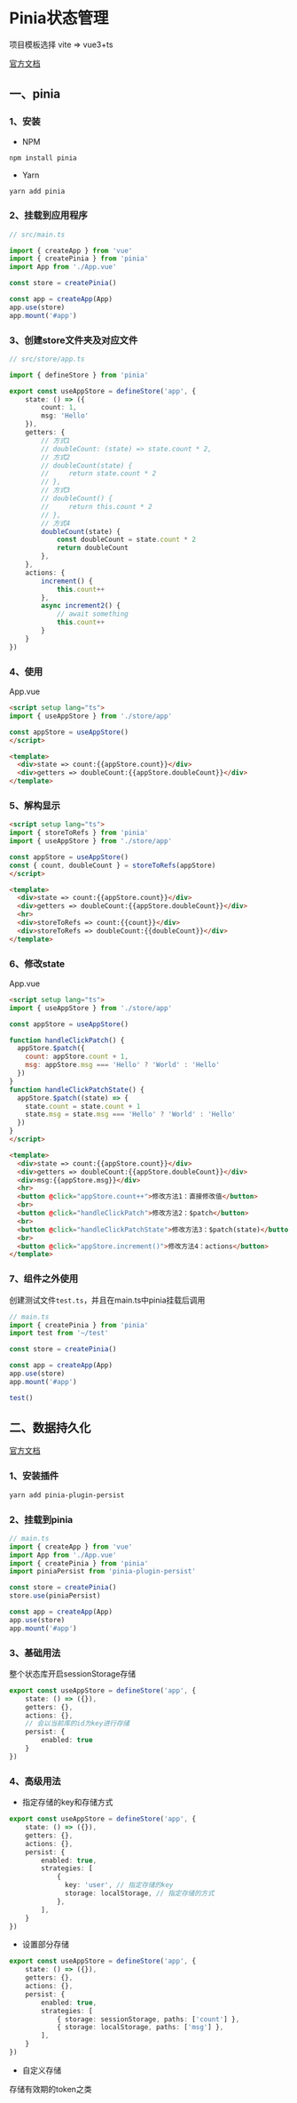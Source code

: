 # Pinia状态管理

项目模板选择 vite => vue3+ts

[官方文档](https://pinia.vuejs.org/introduction.html)

## 一、pinia

### 1、安装

- NPM

```sh
npm install pinia
```

- Yarn

```sh
yarn add pinia
```

### 2、挂载到应用程序

```typescript
// src/main.ts

import { createApp } from 'vue'
import { createPinia } from 'pinia'
import App from './App.vue'

const store = createPinia()

const app = createApp(App)
app.use(store)
app.mount('#app')

```

### 3、创建store文件夹及对应文件

```typescript
// src/store/app.ts

import { defineStore } from 'pinia'

export const useAppStore = defineStore('app', {
    state: () => ({
        count: 1,
        msg: 'Hello'
    }),
    getters: {
        // 方式1
        // doubleCount: (state) => state.count * 2,
        // 方式2
        // doubleCount(state) {
        //     return state.count * 2
        // },
        // 方式3
        // doubleCount() {
        //     return this.count * 2
        // },
        // 方式4
        doubleCount(state) {
            const doubleCount = state.count * 2
            return doubleCount
        },
    },
    actions: {
        increment() {
            this.count++
        },
        async increment2() {
            // await something
            this.count++
        }
    }
})
```

### 4、使用

App.vue

```html
<script setup lang="ts">
import { useAppStore } from './store/app'

const appStore = useAppStore()
</script>

<template>
  <div>state => count:{{appStore.count}}</div>
  <div>getters => doubleCount:{{appStore.doubleCount}}</div>
</template>
```

### 5、解构显示

```html
<script setup lang="ts">
import { storeToRefs } from 'pinia'
import { useAppStore } from './store/app'

const appStore = useAppStore()
const { count, doubleCount } = storeToRefs(appStore)
</script>

<template>
  <div>state => count:{{appStore.count}}</div>
  <div>getters => doubleCount:{{appStore.doubleCount}}</div>
  <hr>
  <div>storeToRefs => count:{{count}}</div>
  <div>storeToRefs => doubleCount:{{doubleCount}}</div>
</template>
```

### 6、修改state

App.vue

```html
<script setup lang="ts">
import { useAppStore } from './store/app'

const appStore = useAppStore()

function handleClickPatch() {
  appStore.$patch({
    count: appStore.count + 1,
    msg: appStore.msg === 'Hello' ? 'World' : 'Hello'
  })
}
function handleClickPatchState() {
  appStore.$patch((state) => {
    state.count = state.count + 1
    state.msg = state.msg === 'Hello' ? 'World' : 'Hello'
  })
}
</script>

<template>
  <div>state => count:{{appStore.count}}</div>
  <div>getters => doubleCount:{{appStore.doubleCount}}</div>
  <div>msg:{{appStore.msg}}</div>
  <hr>
  <button @click="appStore.count++">修改方法1：直接修改值</button>
  <br>
  <button @click="handleClickPatch">修改方法2：$patch</button>
  <br>
  <button @click="handleClickPatchState">修改方法3：$patch(state)</button>
  <br>
  <button @click="appStore.increment()">修改方法4：actions</button>
</template>

```

### 7、组件之外使用

创建测试文件`test.ts`，并且在main.ts中pinia挂载后调用

```typescript
// main.ts
import { createPinia } from 'pinia'
import test from '~/test'

const store = createPinia()

const app = createApp(App)
app.use(store)
app.mount('#app')

test()
```

## 二、数据持久化

[官方文档](https://seb-l.github.io/pinia-plugin-persist/)

### 1、安装插件

```sh
yarn add pinia-plugin-persist
```

### 2、挂载到pinia

```typescript
// main.ts
import { createApp } from 'vue'
import App from './App.vue'
import { createPinia } from 'pinia'
import piniaPersist from 'pinia-plugin-persist'

const store = createPinia()
store.use(piniaPersist)

const app = createApp(App)
app.use(store)
app.mount('#app')
```

### 3、基础用法

整个状态库开启sessionStorage存储

```typescript
export const useAppStore = defineStore('app', {
    state: () => ({}),
    getters: {},
    actions: {},
    // 会以当前库的id为key进行存储
    persist: {
        enabled: true
    }
})
```

### 4、高级用法

- 指定存储的key和存储方式

```typescript
export const useAppStore = defineStore('app', {
    state: () => ({}),
    getters: {},
    actions: {},
    persist: {
        enabled: true,
        strategies: [
            {
              key: 'user', // 指定存储的key
              storage: localStorage, // 指定存储的方式
            },
        ],
    }
})
```

- 设置部分存储

```typescript
export const useAppStore = defineStore('app', {
    state: () => ({}),
    getters: {},
    actions: {},
    persist: {
        enabled: true,
        strategies: [
            { storage: sessionStorage, paths: ['count'] },
            { storage: localStorage, paths: ['msg'] },
        ],
    }
})
```

- 自定义存储

存储有效期的token之类

